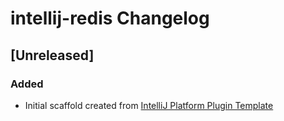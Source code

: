 <!-- Keep a Changelog guide -> https://keepachangelog.com -->

# intellij-redis Changelog

## [Unreleased]
### Added
- Initial scaffold created from [IntelliJ Platform Plugin Template](https://github.com/JetBrains/intellij-platform-plugin-template)
